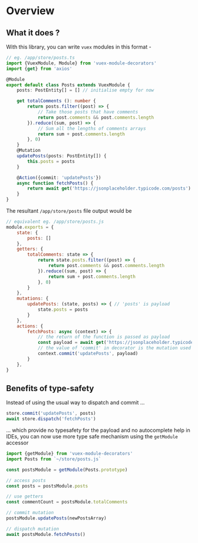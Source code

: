 # Overview

## What it does ?

With this library, you can write `vuex` modules in this format - 

```typescript
// eg. /app/store/posts.ts
import {VuexModule, Module} from 'vuex-module-decorators'
import {get} from 'axios'

@Module
export default class Posts extends VuexModule {
    posts: PostEntity[] = [] // initialise empty for now

    get totalComments (): number {
        return posts.filter((post) => {
            // Take those posts that have comments
            return post.comments && post.comments.length
        }).reduce((sum, post) => {
            // Sum all the lengths of comments arrays
            return sum + post.comments.length
        }, 0)
    }
    @Mutation
    updatePosts(posts: PostEntity[]) {
        this.posts = posts
    }

    @Action({commit: 'updatePosts'})
    async function fetchPosts() {
        return await get('https://jsonplaceholder.typicode.com/posts')
    }
}
```

The resultant `/app/store/posts` file output would be

```javascript
// equivalent eg. /app/store/posts.js
module.exports = {
    state: {
        posts: []
    },
    getters: {
        totalComments: state => {
            return state.posts.filter((post) => {
                return post.comments && post.comments.length
            }).reduce((sum, post) => {
                return sum + post.comments.length
            }, 0)
        }
    },
    mutations: {
        updatePosts: (state, posts) => { // 'posts' is payload
            state.posts = posts
        }
    },
    actions: {
        fetchPosts: async (context) => {
            // the return of the function is passed as payload
            const payload = await get('https://jsonplaceholder.typicode.com/posts')
            // the value of 'commit' in decorator is the mutation used
            context.commit('updatePosts', payload)
        }
    },
}
```

## Benefits of type-safety

Instead of using the usual way to dispatch and commit ...

```javascript
store.commit('updatePosts', posts)
await store.dispatch('fetchPosts')
```
... which provide no typesafety for the payload and no autocomplete help in IDEs,
you can now use more type safe mechanism using the `getModule` accessor

```typescript
import {getModule} from 'vuex-module-decorators'
import Posts from `~/store/posts.js`

const postsModule = getModule(Posts.prototype)

// access posts
const posts = postsModule.posts

// use getters
const commentCount = postsModule.totalComments

// commit mutation
postsModule.updatePosts(newPostsArray)

// dispatch mutation
await postsModule.fetchPosts()

```